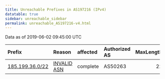 ```yaml
---
title: Unreachable Prefixes in AS197216 (IPv4)
datatable: true
sidebar: unreachable_sidebar
permalink: unreachable_AS197216-v4.html
---
```


Data as of 2019-06-02 09:45:00 UTC


<div class="datatable-begin"></div>

| Prefix                                                   | Reason                                                                                                  | affected   | Authorized AS   |   MaxLength | Anchor                                         |   unreachable /24s |
|:---------------------------------------------------------|:--------------------------------------------------------------------------------------------------------|:-----------|:----------------|------------:|:-----------------------------------------------|-------------------:|
| [185.199.36.0/22](https://stat.ripe.net/185.199.36.0/22) | [INVALID ASN](https://rpki-validator.ripe.net/announcement-preview?asn=AS197216&prefix=185.199.36.0/22) | complete   | AS50263         |          22 | [RIPE](unreachable_RIPE_NCC_RPKI_Root-v4.html) |                  4 |

<div class="datatable-end"></div>